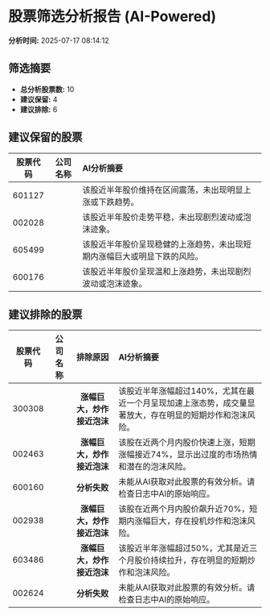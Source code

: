 # 股票筛选分析报告 (AI-Powered)

**分析时间:** 2025-07-17 08:14:12

## 筛选摘要

- **总分析股票数:** 10
- **建议保留:** 4
- **建议排除:** 6

## 建议保留的股票

| 股票代码 | 公司名称 | AI分析摘要 |
|:---:|:---:|:---|
| 601127 |  | 该股近半年股价维持在区间震荡，未出现明显上涨或下跌趋势。 |
| 002028 |  | 该股近半年股价走势平稳，未出现剧烈波动或泡沫迹象。 |
| 605499 |  | 该股近半年股价呈现稳健的上涨趋势，未出现短期内涨幅巨大或明显下跌的风险。 |
| 600176 |  | 该股近半年股价呈现温和上涨趋势，未出现剧烈波动或泡沫迹象。 |

## 建议排除的股票

| 股票代码 | 公司名称 | 排除原因 | AI分析摘要 |
|:---:|:---:|:---:|:---|
| 300308 |  | **涨幅巨大，炒作接近泡沫** | 该股近半年涨幅超过140%，尤其在最近一个月呈现加速上涨态势，成交量显著放大，存在明显的短期炒作和泡沫风险。 |
| 002463 |  | **涨幅巨大，炒作接近泡沫** | 该股在近两个月内股价快速上涨，短期涨幅接近74%，显示出过度的市场热情和潜在的泡沫风险。 |
| 600160 |  | **分析失败** | 未能从AI获取对此股票的有效分析。请检查日志中AI的原始响应。 |
| 002938 |  | **涨幅巨大，炒作接近泡沫** | 该股在近两个月内股价飙升近70%，短期内涨幅巨大，存在投机炒作和泡沫风险。 |
| 603486 |  | **涨幅巨大，炒作接近泡沫** | 该股近半年涨幅超过50%，尤其是近三个月股价持续拉升，存在明显的短期炒作和泡沫风险。 |
| 002624 |  | **分析失败** | 未能从AI获取对此股票的有效分析。请检查日志中AI的原始响应。 |
